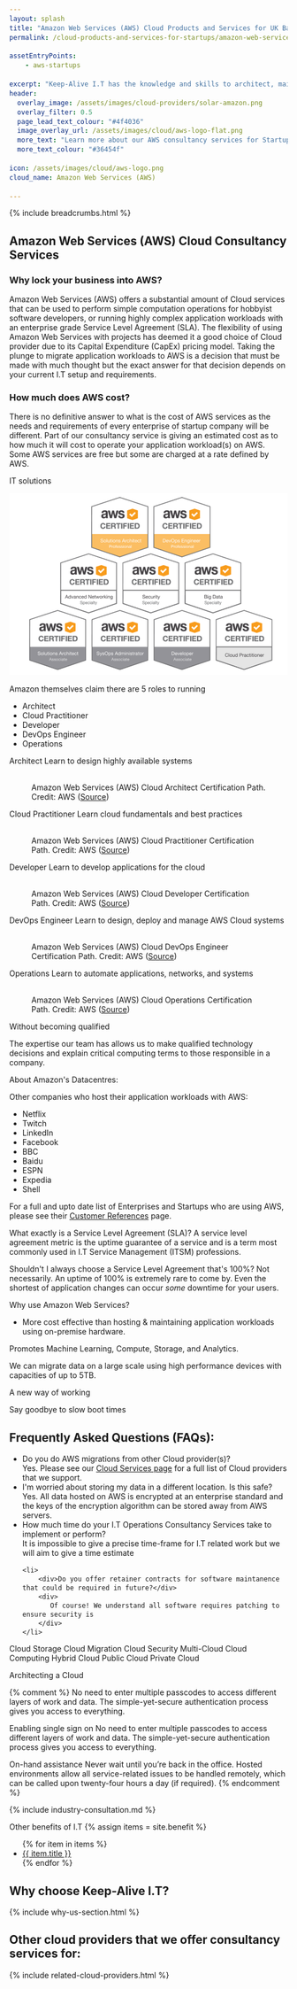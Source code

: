 ```yaml
---
layout: splash 
title: "Amazon Web Services (AWS) Cloud Products and Services for UK Based Startup Businesses"
permalink: /cloud-products-and-services-for-startups/amazon-web-services-aws

assetEntryPoints:
    - aws-startups
    
excerpt: "Keep-Alive I.T has the knowledge and skills to architect, maintain, and manage high volume Cloud workloads on AWS."
header:
  overlay_image: /assets/images/cloud-providers/solar-amazon.png
  overlay_filter: 0.5 
  page_lead_text_colour: "#4f4036"
  image_overlay_url: /assets/images/cloud/aws-logo-flat.png 
  more_text: "Learn more about our AWS consultancy services for Startup Businesses"
  more_text_colour: "#36454f"
  
icon: /assets/images/cloud/aws-logo.png
cloud_name: Amazon Web Services (AWS)

---
```


{% include breadcrumbs.html %}

## <i class="fas fa-cloud page-title-icon" aria-hidden="true"></i> Amazon Web Services (AWS) Cloud Consultancy Services

### Why lock your business into AWS?
Amazon Web Services (AWS) offers a substantial amount of Cloud services that can be used to perform simple computation operations for hobbyist software developers, or running highly complex application workloads with an enterprise grade Service Level Agreement (SLA).
The flexibility of using Amazon Web Services with projects has deemed it a good choice of Cloud provider due to its Capital Expenditure (CapEx) pricing model. Taking the plunge to migrate application workloads to AWS is a decision that must be made with much thought but the exact answer for that decision depends on your current I.T setup and requirements.

### How much does AWS cost?
There is no definitive answer to what is the cost of AWS services as the needs and requirements of every enterprise of startup company will be different.
Part of our consultancy service is giving an estimated cost as to how much it will cost to operate your application workload(s) on AWS.
Some AWS services are free but some are charged at a rate defined by AWS.


IT solutions

<img src="/assets/images/cloud/aws-certifications.png" alt="" class="img-fluid">


Amazon themselves claim there are 5 roles to running 
- Architect
- Cloud Practitioner
- Developer
- DevOps Engineer
- Operations

Architect
Learn to design highly available systems

<figure class="align-center">
  <img src="https://d1.awsstatic.com/training-and-certification/Learning_Paths/LearningPath-Architect_May2020.9221e2f158b37b26653c387c278264a9a78c8738.png" alt="" class="img-fluid">
  <figcaption><i class="fas fa-arrow-circle-right" aria-hidden="true"></i> Amazon Web Services (AWS) Cloud Architect Certification Path. Credit: AWS (<a target="_blank" href="https://aws.amazon.com/training/path-architecting/">Source</a>)</figcaption>
</figure>

Cloud Practitioner
Learn cloud fundamentals and best practices

<figure class="align-center">
  <img src="https://d1.awsstatic.com/training-and-certification/Learning_Paths/learning-paths_cloud-practitioner.4f39d203e37f8b9514da5d69ec20d1f33def9ded.png" alt="" class="img-fluid">
  <figcaption><i class="fas fa-arrow-circle-right" aria-hidden="true"></i> Amazon Web Services (AWS) Cloud Practitioner Certification Path. Credit: AWS (<a target="_blank" href="https://aws.amazon.com/training/path-cloudpractitioner/">Source</a>)</figcaption>
</figure>

Developer
Learn to develop applications for the cloud

<figure class="align-center">
  <img src="https://d1.awsstatic.com/training-and-certification/Learning_Paths/learning-paths_developer.115e1ac21f35457075b2f953a6b17bad4cc24a73.png" alt="" class="img-fluid">
  <figcaption><i class="fas fa-arrow-circle-right" aria-hidden="true"></i> Amazon Web Services (AWS) Cloud Developer Certification Path. Credit: AWS (<a target="_blank" href="https://aws.amazon.com/training/path-developing/">Source</a>)</figcaption>
</figure>

DevOps Engineer
Learn to design, deploy and manage AWS Cloud systems

<figure class="align-center">
  <img src="https://d1.awsstatic.com/training-and-certification/Learning_Paths/learning-paths_devops.200b30b8ff83af87dfe67e52fac0580da7c398be.png" alt="" class="img-fluid">
  <figcaption><i class="fas fa-arrow-circle-right" aria-hidden="true"></i> Amazon Web Services (AWS) Cloud DevOps Engineer Certification Path. Credit: AWS (<a target="_blank" href="https://aws.amazon.com/training/path-devops/">Source</a>)</figcaption>
</figure>

Operations
Learn to automate applications, networks, and systems

<figure class="align-center">
  <img src="https://d1.awsstatic.com/training-and-certification/Learning_Paths/learning-paths_operations.a2e8bdc22872f900c420af80f883d63a40bcc3ab.png" alt="" class="img-fluid">
  <figcaption><i class="fas fa-arrow-circle-right" aria-hidden="true"></i> Amazon Web Services (AWS) Cloud Operations Certification Path. Credit: AWS (<a target="_blank" href="https://aws.amazon.com/training/path-operations/">Source</a>)</figcaption>
</figure>

Without becoming qualified 

The expertise our team has allows us to make qualified technology decisions and explain critical computing terms to those responsible in a company.

About Amazon's Datacentres:

Other companies who host their application workloads with AWS:
- Netflix
- Twitch
- LinkedIn
- Facebook
- BBC
- Baidu
- ESPN
- Expedia
- Shell

For a full and upto date list of Enterprises and Startups who are using AWS, please see their <a target="_blank" href="https://aws.amazon.com/solutions/case-studies/">Customer References</a> page.

What exactly is a Service Level Agreement (SLA)?
A service level agreement metric is the uptime guarantee of a service and is a term most commonly used in I.T Service Management (ITSM) professions.

Shouldn't I always choose a Service Level Agreement that's 100%?
Not necessarily. An uptime of 100% is extremely rare to come by. Even the shortest of application changes can occur *some* downtime for your users.

Why use Amazon Web Services?
- More cost effective than hosting & maintaining application workloads using on-premise hardware.


Promotes Machine Learning, Compute, Storage, and Analytics.

We can migrate data on a large scale using high performance devices with capacities of up to 5TB.



A new way of working 


Say goodbye to slow boot times


<div class="divider div-transparent div-arrow-down"></div>

<h2>Frequently Asked Questions (FAQs):</h2>
<ul id="my-accordion" class="accordionjs">
    <li>
        <div>Do you do AWS migrations from other Cloud provider(s)?</div>
        <div>
            Yes. Please see our <a href="/cloud-services">Cloud Services page</a> for a full list of Cloud providers that we support.
        </div>
    </li>
    <li>
        <div>I'm worried about storing my data in a different location. Is this safe?</div>
        <div>
            Yes. All data hosted on AWS is encrypted at an enterprise standard and the keys of the encryption algorithm can be stored away from AWS servers.
        </div>
    </li>
    <li>
        <div>How much time do your  I.T Operations Consultancy Services take to implement or perform?</div>
        <div>
           It is impossible to give a precise time-frame for I.T related work but we will aim to give a time estimate
        </div>
    </li>

    <li>
        <div>Do you offer retainer contracts for software maintanence that could be required in future?</div>
        <div>
           Of course! We understand all software requires patching to ensure security is 
        </div>
    </li>
</ul>

<div class="divider div-transparent div-arrow-down"></div>

Cloud Storage
Cloud Migration
Cloud Security
Multi-Cloud
Cloud Computing
Hybrid Cloud
Public Cloud
Private Cloud

Architecting a Cloud

{% comment %}
No need to enter multiple passcodes to access different layers of work and data. The simple-yet-secure authentication process gives you access to everything.


Enabling single sign on
No need to enter multiple passcodes to access different layers of work and data. The simple-yet-secure authentication process gives you access to everything.

On-hand assistance
Never wait until you’re back in the office. Hosted environments allow all service-related issues to be handled remotely, which can be called upon twenty-four hours a day (if required).
{% endcomment %}

{% include industry-consultation.md %}


Other benefits of I.T
{% assign items = site.benefit %}
<ul class="">
    {% for item in items %}
        <li><a href="{{ item.url }}">{{ item.title }}</a></li>
    {% endfor %}
</ul>

## Why choose Keep-Alive I.T?
{% include why-us-section.html %}

## Other cloud providers that we offer consultancy services for:
{% include related-cloud-providers.html %}
